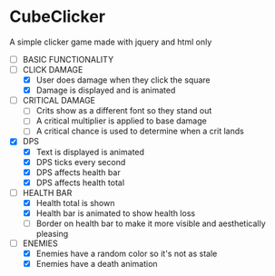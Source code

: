 # CubeClicker
A simple clicker game made with jquery and html only

- [ ] BASIC FUNCTIONALITY
 - [ ] CLICK DAMAGE
   - [x] User does damage when they click the square
   - [x] Damage is displayed and is animated
 - [ ] CRITICAL DAMAGE
   - [ ] Crits show as a different font so they stand out
   - [ ] A critical multiplier is applied to base damage
   - [ ] A critical chance is used to determine when a crit lands
 - [x] DPS
   - [x] Text is displayed is animated
   - [x] DPS ticks every second
   - [x] DPS affects health bar
   - [x] DPS affects health total
 - [ ] HEALTH BAR
   - [x] Health total is shown
   - [x] Health bar is animated to show health loss
   - [ ] Border on health bar to make it more visible and aesthetically pleasing
 - [ ] ENEMIES
   - [x] Enemies have a random color so it's not as stale
   - [x] Enemies have a death animation
